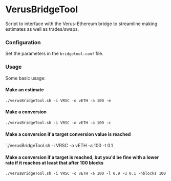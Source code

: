 # VerusBridgeTool

Script to interface with the Verus-Ethereum bridge to streamline making estimates as well as trades/swaps.

### Configuration

Set the parameters in the `bridgetool.conf` file. 

### Usage

Some basic usage:

#### Make an estimate

`./verusBridgeTool.sh -i VRSC -o vETH -a 100 -e`

#### Make a conversion

`./verusBridgeTool.sh -i VRSC -o vETH -a 100 -c`

#### Make a conversion if a target conversion value is reached

`./verusBridgeTool.sh -i VRSC -o vETH -a 100 -t 0.1

#### Make a conversion if a target is reached, but you'd be fine with a lower rate if it reaches at least that after 100 blocks

`./verusBridgeTool.sh -i VRSC -o vETH -a 100 -l 0.9 -u 0.1 -nblocks 100`

